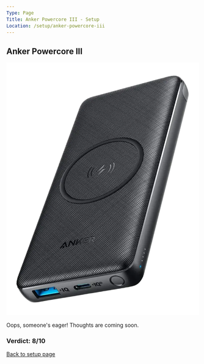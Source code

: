 ```yaml
---
Type: Page
Title: Anker Powercore III - Setup
Location: /setup/anker-powercore-iii
---
```


## Anker Powercore III

<div class="img-container-wide"> <img alt="A picture of the Anker Powercore III" src="https://raw.githubusercontent.com/george-probably/chachanidze.com/main/Images/setup/anker-powercore-iii.webp"> </div>

Oops, someone's eager! Thoughts are coming soon.

### Verdict: 8/10

[Back to setup page](/setup)